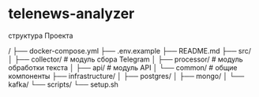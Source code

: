 # telenews-analyzer

структура Проекта

/
├── docker-compose.yml
├── .env.example
├── README.md
├── src/
│   ├── collector/  # модуль сбора Telegram
│   ├── processor/  # модуль обработки текста
│   ├── api/        # модуль API
│   └── common/     # общие компоненты
├── infrastructure/
│   ├── postgres/
│   ├── mongo/
│   └── kafka/
└── scripts/
    └── setup.sh
